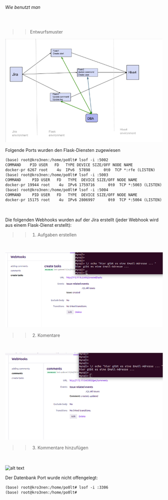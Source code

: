 <i> Wie benutzt man </i>

<br></br>
>>Entwurfsmuster

![alt text](https://raw.githubusercontent.com/kroen3n/Jira-TheHive4-integration-/master/deutsche_D0k/pics/envir.png)



Folgende Ports wurden den Flask-Diensten zugewiesen 

```
(base) root@kro3nen:/home/po0lt# lsof -i :5002
COMMAND    PID USER   FD   TYPE DEVICE SIZE/OFF NODE NAME
docker-pr 6267 root    4u  IPv6  57898      0t0  TCP *:rfe (LISTEN)
(base) root@kro3nen:/home/po0lt# lsof -i :5003
COMMAND     PID USER   FD   TYPE  DEVICE SIZE/OFF NODE NAME
docker-pr 19944 root    4u  IPv6 1759716      0t0  TCP *:5003 (LISTEN)
(base) root@kro3nen:/home/po0lt# lsof -i :5004
COMMAND     PID USER   FD   TYPE  DEVICE SIZE/OFF NODE NAME
docker-pr 15175 root    4u  IPv6 2806997      0t0  TCP *:5004 (LISTEN)

```

<br></br>
Die folgenden Webhooks wurden auf der Jira erstellt (jeder Webhook wird aus einem Flask-Dienst erstellt):

>>1. Aufgaben erstellen

<br></br>
![alt text](https://raw.githubusercontent.com/kroen3n/Jira-TheHive4-integration-/master/deutsche_D0k/pics/Aufgaben_erstellen.png)

>>2. Komentare 

<br></br>
![alt text](https://raw.githubusercontent.com/kroen3n/Jira-TheHive4-integration-/master/deutsche_D0k/pics/Komentare.png)

>>3. Kommentare hinzufügen

<br></br>
![alt text](https://raw.githubusercontent.com/kroen3n/Jira-TheHive4-integration-/master/deutsche_D0k/pics/Kommentare_hinzufügen.png)


Der Datenbank Port wurde nicht offengelegt:

```
(base) root@kro3nen:/home/po0lt# lsof -i :3306
(base) root@kro3nen:/home/po0lt#
```



